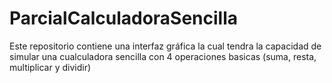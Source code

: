 # ParcialCalculadoraSencilla
Este repositorio contiene una interfaz gráfica la cual tendra la capacidad de simular una cualculadora sencilla con 4 operaciones basicas (suma, resta, multiplicar y dividir)
